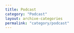 ```yaml
---
title: Podcast
category: "Podcast"
layout: archive-categories
permalink: "category/podcast"
---
```


